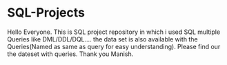 # SQL-Projects
Hello Everyone.
This is SQL project repository in which i used SQL multiple Queries like DML/DDL/DQL....
the data set is also available with the Queries(Named as same as query for easy understanding).
Please find our the dateset with queries.
Thank you
Manish.
